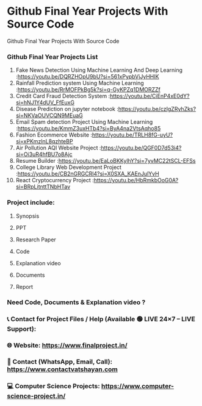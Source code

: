 # Github Final Year Projects With Source Code
Github Final Year Projects With Source Code

### Github Final Year Projects List

1. Fake News Detection Using Machine Learning And Deep Learning :https://youtu.be/DQRZHOpU9bU?si=561xPypbVjJyHHIK
2. Rainfall Prediction system Using Machine Learning            :https://youtu.be/RrMOFPkBg5k?si=q-GyKPZq1DMORZZf
3. Credit Card Fraud Detection System                           :https://youtu.be/CiEnP4xE0dY?si=hNJ1Y4dUV_FfEuxG
4. Disease Prediction on jupyter notebook                       :https://youtu.be/czIgZRyhZks?si=NKVaOUVCQN9MEuaG
5. Email Spam detection Project Using Machine Learning          :https://youtu.be/KmmZ3uxHTb4?si=ByA4na2VtsAqho85
6. Fashion Ecommerce Website	                                  :https://youtu.be/TRLH8fG-uyU?si=xPKmzlnL8qzhteBP
7. Air Pollution AQI Website Project	                          :https://youtu.be/QGF0D7d53i4?si=Oi3uR4hfBU7o8Ajc
8. Resume Builder	                                              :https://youtu.be/EaLoBKKylhY?si=7yvMC22tSCL-EFSs
9. College Library Web Development Project	                    :https://youtu.be/CB2nGRGCRl4?si=X0SXA_KAEnJulYvH
10. React Cryptocurrency Project	                              :https://youtu.be/HbRmkbOoG0A?si=BRpLitnttTNbHTav

### Project include: 

1. Synopsis

2. PPT

3. Research Paper


4. Code

5. Explanation video

6. Documents

7. Report


### Need Code, Documents & Explanation video ? 

### 📞 Contact for Project Files / Help (Available 🟢 LIVE 24×7 – LIVE Support):

### 🌐 Website: https://www.finalproject.in/

### 📲 Contact (WhatsApp, Email, Call): https://www.contactvatshayan.com

### 💻 Computer Science Projects: https://www.computer-science-project.in/
